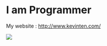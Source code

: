 # I am Programmer 

My website : http://www.kevinten.com/

![](https://github-readme-stats.vercel.app/api?username=kevinten10&show_icons=true)
